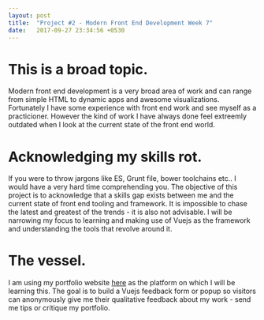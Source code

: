 ```yaml
---
layout: post
title:  "Project #2 - Modern Front End Development Week 7"
date:   2017-09-27 23:34:56 +0530
---
```


<h1>This is a broad topic.</h1>
Modern front end development is a very broad area of work and can range from simple HTML to dynamic apps and awesome visualizations. Fortunately I have some experience with front end work and see myself as a practicioner. However the kind of work I have always done feel extreemly outdated when I look at the current state of the front end world.
<br/>
<h1>Acknowledging my skills rot.</h1>
If you were to throw jargons like ES, Grunt file, bower toolchains etc.. I would have a very hard time comprehending you. The objective of this project is to acknowledge that a skills gap exists between me and the current state of front end tooling and framework. It is impossible to chase the latest and greatest of the trends - it is also not advisable. I will be narrowing my focus to learning and making use of Vuejs as the framework and understanding the tools that revolve around it.
<br/>
<h1>The vessel.</h1>
I am using my portfolio website <a href="wwww.akash.me">here</a> as the platform on which I will be learning this. The goal is to build a Vuejs feedback form or popup so visitors can anonymously give me their qualitative feedback about my work - send me tips or critique my portfolio.


